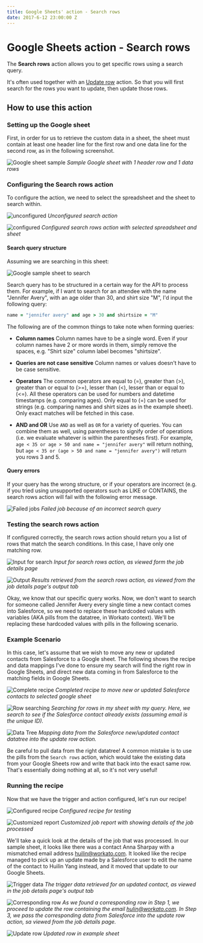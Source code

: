 ```yaml
---
title: Google Sheets' action - Search rows
date: 2017-6-12 23:00:00 Z
---
```


# Google Sheets action - Search rows

The **Search rows** action allows you to get specific rows using a search query.

It's often used together with an [Update row](https://docs.workato.com/connectors/google-sheets/action-update-row.html) action. So that you will first search for the rows you want to update, then update those rows.

## How to use this action
### Setting up the Google sheet
First, in order for us to retrieve the custom data in a sheet, the sheet must contain at least one header line for the first row and one data line for the second row, as in the following screenshot.

![Google sheet sample](/assets/images/connectors/google-sheets/sample-google-sheet.jpg)
*Sample Google sheet with 1 header row and 1 data rows*

### Configuring the Search rows action

To configure the action, we need to select the spreadsheet and the sheet to search within.

![unconfigured](/assets/images/connectors/google-sheets/unconfigured-search.jpg)
*Unconfigured search action*

![configured](/assets/images/connectors/google-sheets/configured-search.jpg)
*Configured search rows action with selected spreadsheet and sheet*

#### Search query structure
Assuming we are searching in this sheet:

![Google sample sheet to search](/assets/images/connectors/google-sheets/sample-google-sheets.jpg)

Search query has to be structured in a certain way for the API to process them. For example, if I want to search for an attendee with the name "Jennifer Avery", with an age older than 30, and shirt size "M", I'd input the following query:

```ruby
name = "jennifer avery" and age > 30 and shirtsize = "M"
```

The following are of the common things to take note when forming queries:

- **Column names**
Column names have to be a single word. Even if your column names have 2 or more words in them, simply remove the spaces, e.g. "Shirt size" column label becomes "shirtsize".

- **Queries are not case sensitive**
Column names or values doesn't have to be case sensitive.

- **Operators**
The common operators are equal to (=), greater than (>), greater than or equal to (>=), lesser than (<), lesser than or equal to (<=). All these operators can be used for numbers and datetime timestamps (e.g. comparing ages).
Only equal to (=) can be used for strings (e.g. comparing names and shirt sizes as in the example sheet). Only exact matches will be fetched in this case.

- **AND and OR**
Use `AND` as well as `OR` for a variety of queries. You can combine them as well, using parentheses to signify order of operations (i.e. we evaluate whatever is within the parentheses first).
For example, `age < 35 or age > 50 and name = "jennifer avery"` will return nothing, but `age < 35 or (age > 50 and name = "jennifer avery")` will return you rows 3 and 5.

#### Query errors
If your query has the wrong structure, or if your operators are incorrect (e.g. if you tried using unsupported operators such as LIKE or CONTAINS, the search rows action will fail with the following error message.

![Failed jobs](/assets/images/connectors/google-sheets/failed-jobs.jpg)
*Failed job because of an incorrect search query*

### Testing the search rows action
If configured correctly, the search rows action should return you a list of rows that match the search conditions. In this case, I have only one matching row.

![Input for search](/assets/images/connectors/google-sheets/search-input.jpg)
*Input for search rows action, as viewed form the job details page*

![Output](/assets/images/connectors/google-sheets/job-results.jpg)
*Results retrieved from the search rows action, as viewed from the job details page's output tab*

Okay, we know that our specific query works. Now, we don't want to search for someone called Jennifer Avery every single time a new contact comes into Salesforce, so we need to replace these hardcoded values with variables (AKA pills from the datatree, in Workato context). We'll be replacing these hardcoded values with pills in the following scenario.

### Example Scenario
In this case, let's assume that we wish to move any new or updated contacts from Salesforce to a Google sheet. The following shows the recipe and data mappings I've done to ensure my search will find the right row in Google Sheets, and direct new data coming in from Salesforce to the matching fields in Google Sheets.

![Complete recipe](/assets/images/connectors/google-sheets/completed-recipe.jpg)
*Completed recipe to move new or updated Salesforce contacts to selected google sheet*

![Row searching](/assets/images/connectors/google-sheets/row-searching.jpg)
*Searching for rows in my sheet with my query. Here, we search to see if the Salesforce contact already exists (assuming email is the unique ID).*

![Data Tree](/assets/images/connectors/google-sheets/data-treee.jpg)
*Mapping data from the Salesforce new/updated contact datatree into the update row action.*

Be careful to pull data from the right datatree! A common mistake is to use the pills from the `Search rows` action, which would take the existing data from your Google Sheets row and write that back into the exact same row. That's essentially doing nothing at all, so it's not very useful!

### Running the recipe
Now that we have the trigger and action configured, let's run our recipe!

![Configured recipe](/assets/images/connectors/google-sheets/configured-recipe-test.jpg)
*Configured recipe for testing*

![Customized report](/assets/images/connectors/google-sheets/new-updated-contact.jpg)
*Customized job report with showing details of the job processed*

We'll take a quick look at the details of the job that was processed. In our sample sheet, it looks like there was a contact Anna Sharpay with a mismatched email address huilin@workato.com. It looked like the recipe managed to pick up an update made by a Salesforce user to edit the name of the contact to Huilin Yang instead, and it moved that update to our Google Sheets.

![Trigger data](/assets/images/connectors/google-sheets/trigger-datas.jpg)
*The trigger data retrieved for an updated contact, as viewed in the job details page's output tab*

![Corresponding row](/assets/images/connectors/google-sheets/corresponding-row.jpg)
*As we found a corresponding row in Step 1, we proceed to update the row containing the email hulin@workato.com. In Step 3, we pass the corresponding data from Salesforce into the update row action, sa viewed from the job details page.*

![Update row](/assets/images/connectors/google-sheets/updated-row.jpg)
*Updated row in example sheet*
